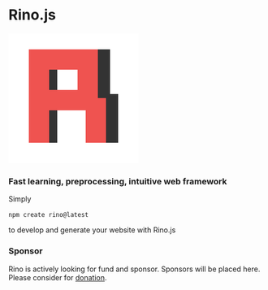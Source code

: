 
# Rino.js
<img src="/images/rino256.png" />

### Fast learning, preprocessing, intuitive web framework

Simply

```
npm create rino@latest
```

to develop and generate your website with Rino.js

### Sponsor
Rino is actively looking for fund and sponsor. Sponsors will be placed here.
Please consider for [donation](https://github.com/sponsors/opdev1004).
